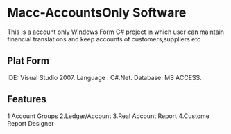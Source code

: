 # Macc-AccountsOnly Software
This is a account only Windows Form C# project in which user can maintain financial translations and keep accounts of customers,suppliers etc

## Plat Form
IDE: Visual Studio 2007.
Language : C#.Net.
Database: MS ACCESS.

## Features
1 Account Groups
2.Ledger/Account
3.Real Account Report
4.Custome Report Designer

